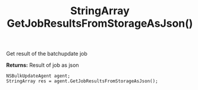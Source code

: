 ﻿---
uid: crmscript_ref_NSBulkUpdateAgent_GetJobResultsFromStorageAsJson
title: StringArray GetJobResultsFromStorageAsJson()
intellisense: NSBulkUpdateAgent.GetJobResultsFromStorageAsJson
keywords: NSBulkUpdateAgent, GetJobResultsFromStorageAsJson
so.topic: reference
---

Get result of the batchupdate job


**Returns:** Result of job as json

```crmscript
NSBulkUpdateAgent agent;
StringArray res = agent.GetJobResultsFromStorageAsJson();
```

